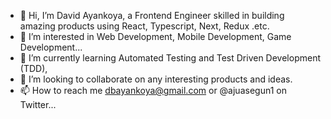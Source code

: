 - 👋 Hi, I’m David Ayankoya, a Frontend Engineer skilled in building amazing products using React, Typescript, Next, Redux .etc.
- 👀 I’m interested in Web Development, Mobile Development, Game Development...
- 🌱 I’m currently learning Automated Testing and Test Driven Development (TDD),
- 💞️ I’m looking to collaborate on any interesting products and ideas.
- 📫 How to reach me dbayankoya@gmail.com or @ajuasegun1 on Twitter...

<!---
davidayankoya/davidayankoya is a ✨ special ✨ repository because its `README.md` (this file) appears on your GitHub profile.
You can click the Preview link to take a look at your changes.
--->
